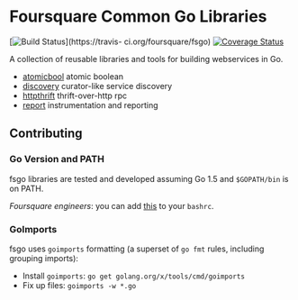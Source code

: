 # Foursquare Common Go Libraries
[![Build Status](https://api.travis-ci.org/foursquare/fsgo.svg)](https://travis- ci.org/foursquare/fsgo) [![Coverage Status](https://coveralls.io/repos/foursquare/fsgo/badge.svg?branch=master&service=github)](https://coveralls.io/github/foursquare/fsgo?branch=master)

A collection of reusable libraries and tools for building webservices in Go.

- [atomicbool](./concurrent/atomicbool) atomic boolean
- [discovery](./net/discovery) curator-like service discovery
- [httpthrift](./net/httpthrift) thrift-over-http rpc
- [report](./report) instrumentation and reporting

## Contributing

### Go Version and PATH
fsgo libraries are tested and developed assuming Go 1.5 and `$GOPATH/bin` is on PATH.

_Foursquare engineers_: you can add [this](https://github.com/dt/shell/blob/master/lang.d/go.sh) to your `bashrc`.

### GoImports
fsgo uses `goimports` formatting (a superset of `go fmt` rules, including grouping imports):

* Install `goimports`: `go get golang.org/x/tools/cmd/goimports`
* Fix up files: `goimports -w *.go`
